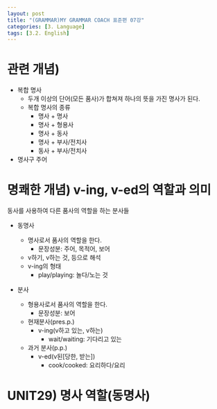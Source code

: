 ```yaml
---
layout: post
title: "(GRAMMAR)MY GRAMMAR COACH 표준편 07강"
categories: [3. Language]
tags: [3.2. English]
---
```

# 관련 개념)

* 복합 명사
    * 두개 이상의 단어(모든 품사)가 합쳐져 하나의 뜻을 가진 명사가 된다.
    * 복합 명사의 종류
        * 명사 + 명사
        * 명사 + 형용사
        * 명사 + 동사
        * 명사 + 부사/전치사
        * 동사 + 부사/전치사
* 명사구 주어

# 명쾌한 개념) v-ing, v-ed의 역할과 의미

동사를 사용하여 다른 품사의 역할을 하는 분사들

* 동명사
    * 명사로서 품사의 역할을 한다.
        * 문장성분: 주어, 목적어, 보어
    * v하기, v하는 것, 등으로 해석
    * v-ing의 형태
        * play/playing: 놀다/노는 것 

* 분사
    * 형용사로서 품사의 역할을 한다.
        * 문장성분: 보어
    * 현재분사(pres.p.)
        * v-ing(v하고 있는, v하는)
            * wait/waiting: 기다리고 있는
    * 과거 분사(p.p.)
        * v-ed(v된[당한, 받는])
            * cook/cooked: 요리하다/요리

# UNIT29) 명사 역할(동명사)

